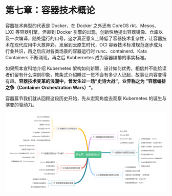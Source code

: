 # 第七章：容器技术概论

容器技术典型的代表是 Docker，在 Docker 之外还有 CoreOS rkt、Mesos、LXC 等容器引擎，但直到 Docker 引擎的出现，创新性地提出容器镜像、仓库以及一次编译，随处运行的口号，这才真正意义上降低了容器技术复杂性，让容器技术在现代应用中大放异彩。发展到云原生时代，OCI 容器技术标准规范逐步成为行业共识，再之后应对各类场景的容器运行时 runc、containerd、Kata Containers 不断涌现，再之后 Kubbernetes 成为容器编排的事实标准。

如果照本宣科地介绍 Kubernetes 架构如何新颖、设计如何优秀，相信并不能给读者们留有什么深刻印象，教条式介绍睡过一觉不会有多少人记起，故事让内容变得有趣。**容器技术变革的浪潮中，曾发生过一场”史诗大战“，业界称之为 ”容器编排之争（Container Orchestration Wars）“**。

容器篇节我们就从回顾这段历史开始，先从宏观角度去观察 Kubernetes 的诞生与演变的驱动力。

<div  align="center">
  <img src="../assets/container-summary.png" width = "550"  align=center />
</div>